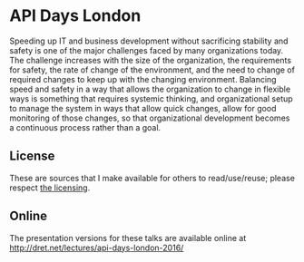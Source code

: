 # API Days London

Speeding up IT and business development without sacrificing stability and safety is one of the major challenges faced by many organizations today. The challenge increases with the size of the organization, the requirements for safety, the rate of change of the environment, and the need to change of required changes to keep up with the changing environment. Balancing speed and safety in a way that allows the organization to change in flexible ways is something that requires systemic thinking, and organizational setup to manage the system in ways that allow quick changes, allow for good monitoring of those changes, so that organizational development becomes a continuous process rather than a goal.


## License

These are sources that I make available for others to read/use/reuse; please respect [the licensing](../LICENSE).


## Online

The presentation versions for these talks are available online at http://dret.net/lectures/api-days-london-2016/

